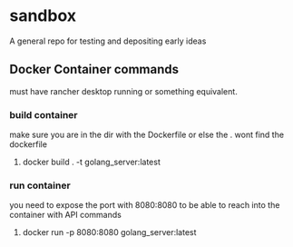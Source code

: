 # sandbox


A general repo for testing and depositing early ideas



## Docker Container commands
must have rancher desktop running or something equivalent. 


### build container
make sure you are in the dir with the Dockerfile or else the . wont find the dockerfile
1. docker build . -t golang_server:latest




### run container
you need to expose the port with 8080:8080 to be able to reach into the container with API commands
1. docker run -p 8080:8080 golang_server:latest 

